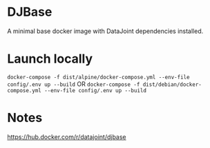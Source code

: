 # DJBase

A minimal base docker image with DataJoint dependencies installed.

# Launch locally


`docker-compose -f dist/alpine/docker-compose.yml --env-file config/.env up --build`
OR
`docker-compose -f dist/debian/docker-compose.yml --env-file config/.env up --build`


# Notes

https://hub.docker.com/r/datajoint/djbase